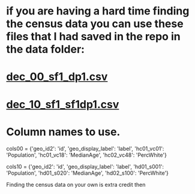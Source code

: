 # if you are having a hard time finding the census data you can use these files that I had saved in the repo in the data folder:

# [dec_00_sf1_dp1.csv](../data/dec_00_sf1_dp1.csv)

# [dec_10_sf1_sf1dp1.csv](../data/dec_10_sf1_sf1dp1.csv)

# Column names to use.
cols00 = {'geo_id2': 'id', 'geo_display_label': 'label',
          'hc01_vc01': 'Population', 'hc01_vc18': 'MedianAge',
          'hc02_vc48': 'PercWhite'}

cols10 = {'geo_id2': 'id', 'geo_display_label': 'label',
          'hd01_s001': 'Population', 'hd01_s020': 'MedianAge',
          'hd02_s100': 'PercWhite'}

                
                
                
Finding the census data on your own is extra credit then
